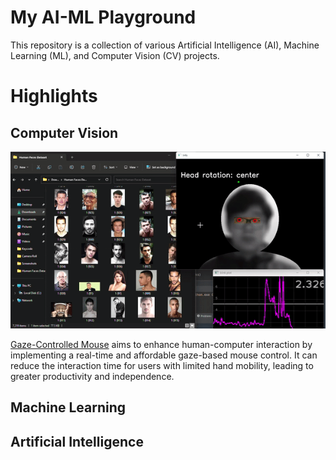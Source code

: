 # My AI-ML Playground

This repository is a collection of various Artificial Intelligence (AI), Machine Learning (ML), and Computer Vision (CV) projects. 

# Highlights

## Computer Vision

<img src='https://raw.githubusercontent.com/Juhyung8371/AI-ML-CV-Projects/main/Computer%20Vision/Gaze%20Mouse/images/click.gif' width=700>

[Gaze-Controlled Mouse](https://github.com/Juhyung8371/AI-ML-CV-Projects/tree/main/Computer%20Vision/Gaze%20Mouse) aims to enhance human-computer interaction by implementing a real-time and affordable gaze-based mouse control. It can reduce the interaction time for users with limited hand mobility, leading to greater productivity and independence.

## Machine Learning



## Artificial Intelligence
